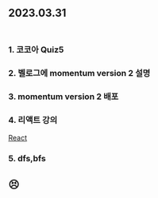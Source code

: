 ## 2023.03.31<br/><br/>

### 1. 코코아 Quiz5
### 2. 벨로그에 momentum version 2 설명
### 3. momentum version 2 배포
### 4. 리액트 강의
[React](https://velog.io/@jiyoon2/React)
### 5. dfs,bfs




## 😣
